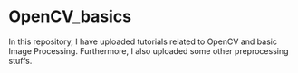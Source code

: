 # OpenCV_basics
In this repository, I have uploaded tutorials related to OpenCV and basic Image Processing.
Furthermore, I also uploaded some other preprocessing stuffs.
